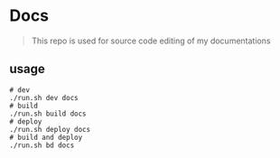 # Docs

> This repo is used for source code editing of my documentations

## usage

```shell
# dev
./run.sh dev docs
# build
./run.sh build docs
# deploy
./run.sh deploy docs
# build and deploy
./run.sh bd docs
```
